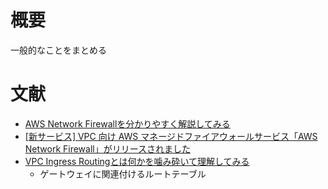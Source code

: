 # 概要
一般的なことをまとめる

# 文献
- [AWS Network Firewallを分かりやすく解説してみる](https://blog.serverworks.co.jp/all-about-aws-network-firewall)
- [[新サービス] VPC 向け AWS マネージドファイアウォールサービス「AWS Network Firewall」がリリースされました](https://dev.classmethod.jp/articles/aws-network-firewall/)
- [VPC Ingress Routingとは何かを噛み砕いて理解してみる](https://dev.classmethod.jp/articles/what-is-vpc-ingress-routing/)
  - ゲートウェイに関連付けるルートテーブル
